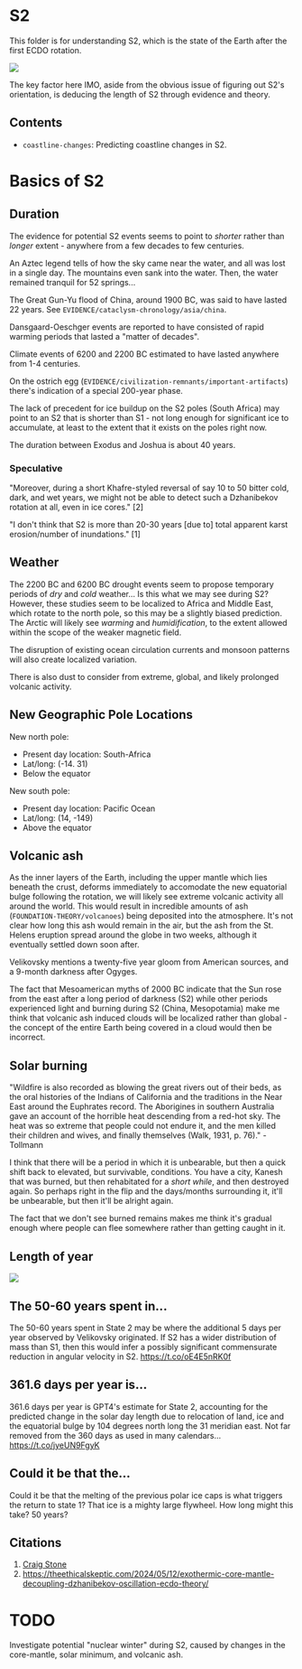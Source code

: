# S2

This folder is for understanding S2, which is the state of the Earth after the first ECDO rotation.

![](img/s2.png)

The key factor here IMO, aside from the obvious issue of figuring out S2's orientation, is deducing the length of S2 through evidence and theory.

## Contents

- `coastline-changes`: Predicting coastline changes in S2.

# Basics of S2

## Duration

The evidence for potential S2 events seems to point to *shorter* rather than *longer* extent - anywhere from a few decades to few centuries.

An Aztec legend tells of how the sky came near the water, and all was lost in a single day. The mountains even sank into the water. Then, the water remained tranquil for 52 springs...

The Great Gun-Yu flood of China, around 1900 BC, was said to have lasted 22 years. See `EVIDENCE/cataclysm-chronology/asia/china`.

Dansgaard-Oeschger events are reported to have consisted of rapid warming periods that lasted a "matter of decades".

Climate events of 6200 and 2200 BC estimated to have lasted anywhere from 1-4 centuries.

On the ostrich egg (`EVIDENCE/civilization-remnants/important-artifacts`) there's indication of a special 200-year phase.

The lack of precedent for ice buildup on the S2 poles (South Africa) may point to an S2 that is shorter than S1 - not long enough for significant ice to accumulate, at least to the extent that it exists on the poles right now.

The duration between Exodus and Joshua is about 40 years.

### Speculative

"Moreover, during a short Khafre-styled reversal of say 10 to 50 bitter cold, dark, and wet years, we might not be able to detect such a Dzhanibekov rotation at all, even in ice cores." [2]

"I don't think that S2 is more than 20-30 years [due to] total apparent karst erosion/number of inundations." [1]

## Weather

The 2200 BC and 6200 BC drought events seem to propose temporary periods of *dry* and *cold* weather... Is this what we may see during S2? However, these studies seem to be localized to Africa and Middle East, which rotate to the north pole, so this may be a slightly biased prediction. The Arctic will likely see *warming* and *humidification*, to the extent allowed within the scope of the weaker magnetic field.

The disruption of existing ocean circulation currents and monsoon patterns will also create localized variation.

There is also dust to consider from extreme, global, and likely prolonged volcanic activity.

## New Geographic Pole Locations

New north pole:
- Present day location: South-Africa
- Lat/long: (-14. 31)
- Below the equator

New south pole:
- Present day location: Pacific Ocean
- Lat/long: (14, -149)
- Above the equator

## Volcanic ash

As the inner layers of the Earth, including the upper mantle which lies beneath the crust, deforms immediately to accomodate the new equatorial bulge following the rotation, we will likely see extreme volcanic activity all around the world. This would result in incredible amounts of ash (`FOUNDATION-THEORY/volcanoes`) being deposited into the atmosphere. It's not clear how long this ash would remain in the air, but the ash from the St. Helens eruption spread around the globe in two weeks, although it eventually settled down soon after.

Velikovsky mentions a twenty-five year gloom from American sources, and a 9-month darkness after Ogyges.

The fact that Mesoamerican myths of 2000 BC indicate that the Sun rose from the east after a long period of darkness (S2) while other periods experienced light and burning during S2 (China, Mesopotamia) make me think that volcanic ash induced clouds will be localized rather than global - the concept of the entire Earth being covered in a cloud would then be incorrect.

## Solar burning

"Wildfire is also recorded as blowing the great rivers out of their beds, as the oral histories of the Indians of California and the traditions in the Near East around the Euphrates record. The Aborigines in southern Australia gave an account of the horrible heat descending from a red-hot sky. The heat was so extreme that people could not endure it, and the men killed their children and wives, and finally themselves (Walk, 1931, p. 76)." - Tollmann

I think that there will be a period in which it is unbearable, but then a quick shift back to elevated, but survivable, conditions. You have a city, Kanesh that was burned, but then rehabitated for a *short while*, and then destroyed again. So perhaps right in the flip and the days/months surrounding it, it'll be unbearable, but then it'll be alright again.

The fact that we don't see burned remains makes me think it's gradual enough where people can flee somewhere rather than getting caught in it.

## Length of year

![](img/360days.jpg)

## The 50-60 years spent in...

The 50-60 years spent in State 2 may be where the additional 5 days per year observed by Velikovsky originated. If S2 has a wider distribution of mass than S1, then this would infer a possibly significant commensurate reduction in angular velocity in S2. https://t.co/oE4E5nRK0f

## 361.6 days per year is...

361.6 days per year is GPT4's estimate for State 2, accounting for the predicted change in the solar day length due to relocation of land, ice and the equatorial bulge by 104 degrees north long the 31 meridian east. Not far removed from the 360 days as used in many calendars… https://t.co/jyeUN9FgyK

## Could it be that the...

Could it be that the melting of the previous polar ice caps is what triggers the return to state 1? That ice is a mighty large flywheel. How long might this take? 50 years?

## Citations

1. [Craig Stone](https://nobulart.com)
2. https://theethicalskeptic.com/2024/05/12/exothermic-core-mantle-decoupling-dzhanibekov-oscillation-ecdo-theory/

# TODO

Investigate potential "nuclear winter" during S2, caused by changes in the core-mantle, solar minimum, and volcanic ash.
